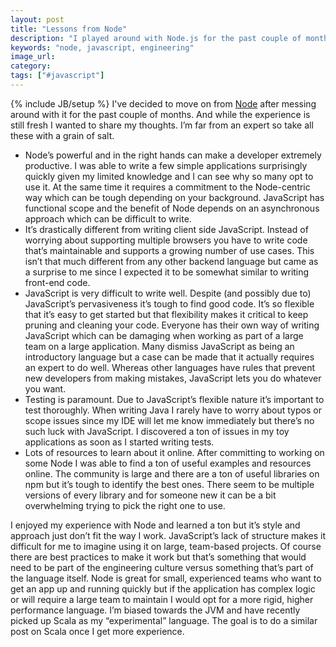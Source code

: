 ```yaml
---
layout: post
title: "Lessons from Node"
description: "I played around with Node.js for the past couple of months and wanted to share some thoughts around my experience."
keywords: "node, javascript, engineering"
image_url:
category:
tags: ["#javascript"]
---
```

{% include JB/setup %}
I've decided to move on from <a href="http://nodejs.org/" target="_blank">Node</a> after messing around with it for the past couple of months. And while the experience is still fresh I wanted to share my thoughts. I’m far from an expert so take all these with a grain of salt.

- Node’s powerful and in the right hands can make a developer extremely productive. I was able to write a few simple applications surprisingly quickly given my limited knowledge and I can see why so many opt to use it. At the same time it requires a commitment to the Node-centric way which can be tough depending on your background. JavaScript has functional scope and the benefit of Node depends on an asynchronous approach which can be difficult to write.
- It’s drastically different from writing client side JavaScript. Instead of worrying about supporting multiple browsers you have to write code that’s maintainable and supports a growing number of use cases. This isn’t that much different from any other backend language but came as a surprise to me since I expected it to be somewhat similar to writing front-end code.
- JavaScript is very difficult to write well. Despite (and possibly due to) JavaScript’s pervasiveness it’s tough to find good code. It’s so flexible that it’s easy to get started but that flexibility makes it critical to keep pruning and cleaning your code. Everyone has their own way of writing JavaScript which can be damaging when working as part of a large team on a large application. Many dismiss JavaScript as being an introductory language but a case can be made that it actually requires an expert to do well. Whereas other languages have rules that prevent new developers from making mistakes, JavaScript lets you do whatever you want.
- Testing is paramount. Due to JavaScript’s flexible nature it’s important to test thoroughly. When writing Java I rarely have to worry about typos or scope issues since my IDE will let me know immediately but there’s no such luck with JavaScript. I discovered a ton of issues in my toy applications as soon as I started writing tests.
- Lots of resources to learn about it online. After committing to working on some Node I was able to find a ton of useful examples and resources online. The community is large and there are a ton of useful libraries on npm but it’s tough to identify the best ones. There seem to be multiple versions of every library and for someone new it can be a bit overwhelming trying to pick the right one to use.

I enjoyed my experience with Node and learned a ton but it’s style and approach just don’t fit the way I work. JavaScript’s lack of structure makes it difficult for me to imagine using it on large, team-based projects. Of course there are best practices to make it work but that’s something that would need to be part of the engineering culture versus something that’s part of the language itself. Node is great for small, experienced teams who want to get an app up and running quickly but if the application has complex logic or will require a large team to maintain I would opt for a more rigid, higher performance language. I’m biased towards the JVM and have recently picked up Scala as my “experimental” language. The goal is to do a similar post on Scala once I get more experience.